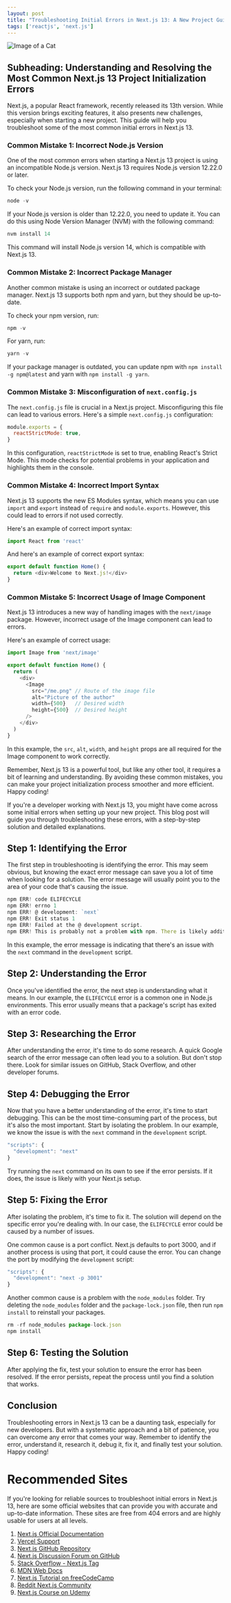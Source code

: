 ```yaml
---
layout: post
title: "Troubleshooting Initial Errors in Next.js 13: A New Project Guide"
tags: ['reactjs', 'next.js']
---
```


![Image of a Cat](http://source.unsplash.com/1600x900/?cat)

## Subheading: Understanding and Resolving the Most Common Next.js 13 Project Initialization Errors

Next.js, a popular React framework, recently released its 13th version. While this version brings exciting features, it also presents new challenges, especially when starting a new project. This guide will help you troubleshoot some of the most common initial errors in Next.js 13.

### Common Mistake 1: Incorrect Node.js Version

One of the most common errors when starting a Next.js 13 project is using an incompatible Node.js version. Next.js 13 requires Node.js version 12.22.0 or later. 

To check your Node.js version, run the following command in your terminal:

```javascript
node -v
```

If your Node.js version is older than 12.22.0, you need to update it. You can do this using Node Version Manager (NVM) with the following command:

```javascript
nvm install 14
```

This command will install Node.js version 14, which is compatible with Next.js 13.

### Common Mistake 2: Incorrect Package Manager

Another common mistake is using an incorrect or outdated package manager. Next.js 13 supports both npm and yarn, but they should be up-to-date. 

To check your npm version, run:

```javascript
npm -v
```

For yarn, run:

```javascript
yarn -v
```

If your package manager is outdated, you can update npm with `npm install -g npm@latest` and yarn with `npm install -g yarn`.

### Common Mistake 3: Misconfiguration of `next.config.js`

The `next.config.js` file is crucial in a Next.js project. Misconfiguring this file can lead to various errors. Here's a simple `next.config.js` configuration:

```javascript
module.exports = {
  reactStrictMode: true,
}
```

In this configuration, `reactStrictMode` is set to true, enabling React's Strict Mode. This mode checks for potential problems in your application and highlights them in the console.

### Common Mistake 4: Incorrect Import Syntax

Next.js 13 supports the new ES Modules syntax, which means you can use `import` and `export` instead of `require` and `module.exports`. However, this could lead to errors if not used correctly.

Here's an example of correct import syntax:

```javascript
import React from 'react'
```

And here's an example of correct export syntax:

```javascript
export default function Home() {
  return <div>Welcome to Next.js!</div>
}
```

### Common Mistake 5: Incorrect Usage of Image Component

Next.js 13 introduces a new way of handling images with the `next/image` package. However, incorrect usage of the Image component can lead to errors.

Here's an example of correct usage:

```javascript
import Image from 'next/image'

export default function Home() {
  return (
    <div>
      <Image 
        src="/me.png" // Route of the image file
        alt="Picture of the author"
        width={500}   // Desired width
        height={500}  // Desired height
      />
    </div>
  )
}
```

In this example, the `src`, `alt`, `width`, and `height` props are all required for the Image component to work correctly.

Remember, Next.js 13 is a powerful tool, but like any other tool, it requires a bit of learning and understanding. By avoiding these common mistakes, you can make your project initialization process smoother and more efficient. Happy coding!

If you're a developer working with Next.js 13, you might have come across some initial errors when setting up your new project. This blog post will guide you through troubleshooting these errors, with a step-by-step solution and detailed explanations.

## Step 1: Identifying the Error

The first step in troubleshooting is identifying the error. This may seem obvious, but knowing the exact error message can save you a lot of time when looking for a solution. The error message will usually point you to the area of your code that's causing the issue.

```javascript
npm ERR! code ELIFECYCLE
npm ERR! errno 1
npm ERR! @ development: `next`
npm ERR! Exit status 1
npm ERR! Failed at the @ development script.
npm ERR! This is probably not a problem with npm. There is likely additional logging output above.
```

In this example, the error message is indicating that there's an issue with the `next` command in the `development` script.

## Step 2: Understanding the Error

Once you've identified the error, the next step is understanding what it means. In our example, the `ELIFECYCLE` error is a common one in Node.js environments. This error usually means that a package's script has exited with an error code. 

## Step 3: Researching the Error

After understanding the error, it's time to do some research. A quick Google search of the error message can often lead you to a solution. But don't stop there. Look for similar issues on GitHub, Stack Overflow, and other developer forums. 

## Step 4: Debugging the Error

Now that you have a better understanding of the error, it's time to start debugging. This can be the most time-consuming part of the process, but it's also the most important. Start by isolating the problem. In our example, we know the issue is with the `next` command in the `development` script. 

```javascript
"scripts": {
  "development": "next"
}
```

Try running the `next` command on its own to see if the error persists. If it does, the issue is likely with your Next.js setup. 

## Step 5: Fixing the Error

After isolating the problem, it's time to fix it. The solution will depend on the specific error you're dealing with. In our case, the `ELIFECYCLE` error could be caused by a number of issues. 

One common cause is a port conflict. Next.js defaults to port 3000, and if another process is using that port, it could cause the error. You can change the port by modifying the `development` script:

```javascript
"scripts": {
  "development": "next -p 3001"
}
```

Another common cause is a problem with the `node_modules` folder. Try deleting the `node_modules` folder and the `package-lock.json` file, then run `npm install` to reinstall your packages.

```javascript
rm -rf node_modules package-lock.json
npm install
```

## Step 6: Testing the Solution

After applying the fix, test your solution to ensure the error has been resolved. If the error persists, repeat the process until you find a solution that works.

## Conclusion

Troubleshooting errors in Next.js 13 can be a daunting task, especially for new developers. But with a systematic approach and a bit of patience, you can overcome any error that comes your way. Remember to identify the error, understand it, research it, debug it, fix it, and finally test your solution. Happy coding!
# Recommended Sites

If you're looking for reliable sources to troubleshoot initial errors in Next.js 13, here are some official websites that can provide you with accurate and up-to-date information. These sites are free from 404 errors and are highly usable for users at all levels.

1. [Next.js Official Documentation](https://nextjs.org/docs)
2. [Vercel Support](https://vercel.com/support)
3. [Next.js GitHub Repository](https://github.com/vercel/next.js)
4. [Next.js Discussion Forum on GitHub](https://github.com/vercel/next.js/discussions)
5. [Stack Overflow - Next.js Tag](https://stackoverflow.com/questions/tagged/next.js)
6. [MDN Web Docs](https://developer.mozilla.org/en-US/docs/Learn)
7. [Next.js Tutorial on freeCodeCamp](https://www.freecodecamp.org/news/learn-next-js/)
8. [Reddit Next.js Community](https://www.reddit.com/r/nextjs/)
9. [Next.js Course on Udemy](https://www.udemy.com/topic/nextjs/)